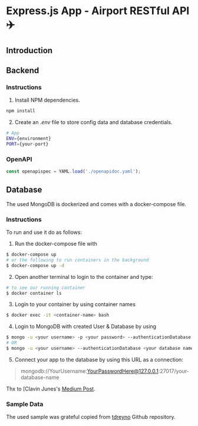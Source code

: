 # Express.js App - Airport RESTful API :airplane:

## Introduction

## Backend

### Instructions

1) Install NPM dependencies.

```bash
npm install
```

2) Create an _.env_ file to store config data and database credentials.

```bash
# App
ENV={environment}
PORT={your-port}
```

### OpenAPI

```javascript
const openapispec = YAML.load('./openapidoc.yaml');
```

## Database

The used MongoDB is dockerized and comes with a docker-compose file. 

### Instructions

To run and use it do as follows:

1) Run the docker-compose file with

```bash
$ docker-compose up
# or the following to run containers in the background
$ docker-compose up -d 
```
2) Open another terminal to login to the container and type:

```bash
# to see our running container
$ docker container ls 
```
3) Login to your container by using container names

```bash
$ docker exec -it <container-name> bash
```
4) Login to MongoDB with created User & Database by using

```bash
$ mongo -u <your username> -p <your password> --authenticationDatabase <your database name>
# OR
$ mongo -u <your username> --authenticationDatabase <your database name>
```

5) Connect your app to the database by using this URL as a connection:
> mongodb://YourUsername:YourPasswordHere@127.0.0.1:27017/your-database-name

Thx to [Clavin Junes's [Medium Post](https://medium.com/faun/managing-mongodb-on-docker-with-docker-compose-26bf8a0bbae3).

### Sample Data

The used sample was grateful copied from [tdreyno](https://gist.github.com/tdreyno/4278655) Github repository.